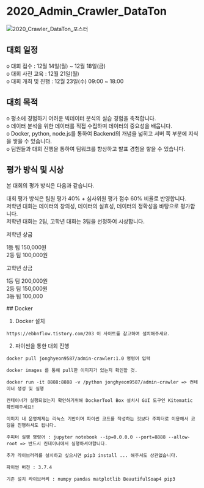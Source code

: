 # 2020_Admin_Crawler_DataTon
![2020_Crawler_DataTon_포스터](https://user-images.githubusercontent.com/52066712/101982317-64ee8600-3cb6-11eb-88ad-e2e8cdf96bc3.png)

## 대회 일정

o 대회 접수 : 12월 14일(월) ~ 12월 18일(금) <br />
o 대회 사전 교육 : 12월 21일(월) <br />
o 대회 개최 및 진행 : 12월 23일(수) 09:00 ~ 18:00 <br />

## 대회 목적

o 평소에 경험하기 어려운 빅데이터 분석의 실습 경험을 축적합니다. <br />
o 데이터 분석을 위한 데이터를 직접 수집하며 데이터의 중요성을 배웁니다. <br />
o Docker, python, node.js를 통하여 Backend의 개념을 넓히고 서버 쪽 부분에 지식을 쌓을 수 있습니다. <br />
o 팀원들과 대회 진행을 통하여 팀워크를 향상하고 발표 경험을 쌓을 수 있습니다. <br />

## 평가 방식 및 시상

본 대회의 평가 방식은 다음과 같습니다. <br />

대회 평가 방식은 팀원 평가 40% + 심사위원 평가 점수 60% 비율로 반영합니다.<br />
저학년 대회는 데이터의 창의성, 데이터의 실효성, 데이터의 정확성을 바탕으로 평가합니다.<br />
저학년 대회는 2팀, 고학년 대회는 3팀을 선정하여 시상합니다.
<p>
  <p>
    저학년 상금
  </p  
  <span style={color : blue}> 1등 팀 150,000원</span><br /> 
  <span style={color : blue}> 2등 팀 100,000원</span><br />
</p>

<p>
   <p>
    고학년 상금
   </p>  
   1등 팀 200,000원 <br /> 2등 팀 150,000원 <br /> 3등 팀 100,000
</p>
## Docker

1. Docker 설치
```
https://ebbnflow.tistory.com/203 이 사이트를 참고하여 설치해주세요.
```
2. 파이썬을 통한 대회 진행

```
docker pull jonghyeon9587/admin-crawler:1.0 명령어 입력

docker images 를 통해 pull한 이미지가 있는지 확인할 것.

docker run -it 8888:8888 -v /python jonghyeon9587/admin-crawler => 컨테이너 생성 및 실행 

컨테이너가 실행되었는지 확인하기위해 DockerTool Box 설치시 GUI 도구인 Kitematic 확인해주세요!

이미지 내 운영체제는 리눅스 기반이며 파이썬 코드를 작성하는 것보다 주피터로 이용해서 코딩을 진행하셔도 됩니다.

주피터 실행 명령어 : jupyter notebook --ip=0.0.0.0 --port=8888 --allow-root => 반드시 컨테이너에서 실행하셔야합니다.

추가 라이브러리를 설치하고 싶으시면 pip3 install ... 해주셔도 상관없습니다.

파이썬 버전 : 3.7.4

기존 설치 라이브러리 : numpy pandas matplotlib BeautifulSoap4 pip3

```
